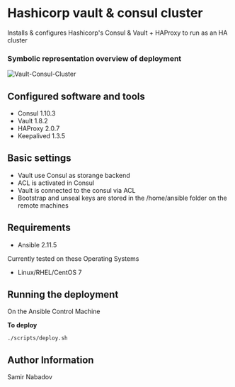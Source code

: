 Hashicorp vault & consul cluster
================================


Installs & configures Hashicorp's Consul & Vault + HAProxy to run as an HA cluster

### Symbolic representation overview of deployment
![Vault-Consul-Cluster](https://user-images.githubusercontent.com/32331362/136788224-49d37bbd-3ae2-412c-8090-d8791171b9c3.jpg)


Configured software and tools
------------
* Consul 1.10.3
* Vault 1.8.2
* HAProxy 2.0.7
* Keepalived 1.3.5


Basic settings
------------
* Vault use Consul as storange backend 
* ACL is activated in Consul
* Vault is connected to the consul via ACL
* Bootstrap and unseal keys are stored in the /home/ansible folder on the remote machines


Requirements
------------
* Ansible 2.11.5

Currently tested on these Operating Systems
* Linux/RHEL/CentOS 7


Running the deployment
----------------------

On the Ansible Control Machine  

__To deploy__

`./scripts/deploy.sh`


Author Information
------------------

Samir Nabadov

